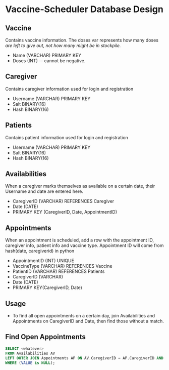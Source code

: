 # Vaccine-Scheduler Database Design

## Vaccine
Contains vaccine information.  The doses var represents how many doses _are left to give out, not how many might be in stockpile._
- Name (VARCHAR) PRIMARY KEY
- Doses (INT) -- cannot be negative.

## Caregiver
Contains caregiver information used for login and registration
- Username (VARCHAR) PRIMARY KEY
- Salt BINARY(16)
- Hash BINARY(16)

## Patients
Contains patient information used for login and registration
- Username (VARCHAR) PRIMARY KEY
- Salt BINARY(16)
- Hash BINARY(16)

## Availabilities
When a caregiver marks themselves as available on a certain date, their Username and date are entered here.
- CaregiverID (VARCHAR) REFERENCES Caregiver
- Date (DATE)
- PRIMARY KEY (CaregiverID, Date, AppointmentID)

## Appointments
When an appointment is scheduled, add a row with the appointment ID, caregiver info, patient info and
vaccine type.
Appointment ID will come from hash(date, caregiverid) in python
- AppointmentID (INT) UNIQUE
- VaccineType (VARCHAR) REFERENCES Vaccine
- PatientID (VARCHAR) REFERENCES Patients
- CaregiverID (VARCHAR)
- Date (DATE)
- PRIMARY KEY(CaregiverID, Date)

## Usage
- To find all open appointments on a certain day, join Availabilities and Appointments on
CaregiverID and Date, then find those without a match.

## Find Open Appointments
```SQL
SELECT <whatever>
FROM Availabilities AV
LEFT OUTER JOIN Appointments AP ON AV.CaregiverID = AP.CaregiverID AND AV.Date = AP.Date
WHERE (VALUE is NULL); 
```